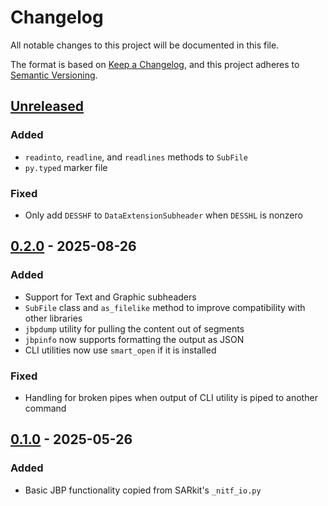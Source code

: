 # Changelog

All notable changes to this project will be documented in this file.

The format is based on [Keep a Changelog](https://keepachangelog.com/en/1.1.0/),
and this project adheres to [Semantic Versioning](https://semver.org/spec/v2.0.0.html).

## [Unreleased]

### Added
- `readinto`, `readline`, and `readlines` methods to `SubFile`
- `py.typed` marker file

### Fixed
- Only add `DESSHF` to `DataExtensionSubheader` when `DESSHL` is nonzero


## [0.2.0] - 2025-08-26

### Added
- Support for Text and Graphic subheaders
- `SubFile` class and `as_filelike` method to improve compatibility with other libraries
- `jbpdump` utility for pulling the content out of segments
- `jbpinfo` now supports formatting the output as JSON
- CLI utilities now use `smart_open` if it is installed

### Fixed
- Handling for broken pipes when output of CLI utility is piped to another command


## [0.1.0] - 2025-05-26

### Added
- Basic JBP functionality copied from SARkit's `_nitf_io.py`

[unreleased]: https://github.com/ValkyrieSystems/jbpy/compare/v0.2.0...HEAD
[0.2.0]: https://github.com/ValkyrieSystems/jbpy/compare/v0.1.0...v0.2.0
[0.1.0]: https://github.com/ValkyrieSystems/jbpy/releases/tag/v0.1.0
